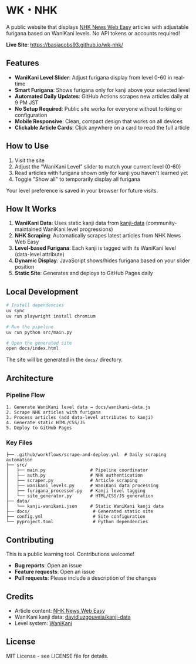 # WK・NHK

A public website that displays [NHK News Web Easy](https://news.web.nhk/news/easy/) articles with adjustable furigana based on WaniKani levels. No API tokens or accounts required!

**Live Site**: https://basjacobs93.github.io/wk-nhk/

## Features

- **WaniKani Level Slider**: Adjust furigana display from level 0-60 in real-time
- **Smart Furigana**: Shows furigana only for kanji above your selected level
- **Automated Daily Updates**: GitHub Actions scrapes new articles daily at 9 PM JST
- **No Setup Required**: Public site works for everyone without forking or configuration
- **Mobile Responsive**: Clean, compact design that works on all devices
- **Clickable Article Cards**: Click anywhere on a card to read the full article

## How to Use

1. Visit the site
2. Adjust the "WaniKani Level" slider to match your current level (0-60)
3. Read articles with furigana shown only for kanji you haven't learned yet
4. Toggle "Show all" to temporarily display all furigana

Your level preference is saved in your browser for future visits.

## How It Works

1. **WaniKani Data**: Uses static kanji data from [kanji-data](https://github.com/davidluzgouveia/kanji-data) (community-maintained WaniKani level progressions)
2. **NHK Scraping**: Automatically scrapes latest articles from NHK News Web Easy
3. **Level-based Furigana**: Each kanji is tagged with its WaniKani level (data-level attribute)
4. **Dynamic Display**: JavaScript shows/hides furigana based on your slider position
5. **Static Site**: Generates and deploys to GitHub Pages daily

## Local Development

```bash
# Install dependencies
uv sync
uv run playwright install chromium

# Run the pipeline
uv run python src/main.py

# Open the generated site
open docs/index.html
```

The site will be generated in the `docs/` directory.

## Architecture

### Pipeline Flow

```
1. Generate WaniKani level data → docs/wanikani-data.js
2. Scrape NHK articles with furigana
3. Process articles (add data-level attributes to kanji)
4. Generate static HTML/CSS/JS
5. Deploy to GitHub Pages
```

### Key Files

```
├── .github/workflows/scrape-and-deploy.yml  # Daily scraping automation
├── src/
│   ├── main.py                 # Pipeline coordinator
│   ├── auth.py                 # NHK authentication
│   ├── scraper.py              # Article scraping
│   ├── wanikani_levels.py      # WaniKani data processing
│   ├── furigana_processor.py   # Kanji level tagging
│   └── site_generator.py       # HTML/CSS/JS generation
├── data/
│   └── kanji-wanikani.json     # Static WaniKani kanji data
├── docs/                        # Generated static site
├── config.yml                   # Site configuration
└── pyproject.toml               # Python dependencies
```

## Contributing

This is a public learning tool. Contributions welcome!

- **Bug reports**: Open an issue
- **Feature requests**: Open an issue
- **Pull requests**: Please include a description of the changes

## Credits

- Article content: [NHK News Web Easy](https://news.web.nhk/news/easy/)
- WaniKani kanji data: [davidluzgouveia/kanji-data](https://github.com/davidluzgouveia/kanji-data)
- Level system: [WaniKani](https://www.wanikani.com/)

## License

MIT License - see LICENSE file for details.
